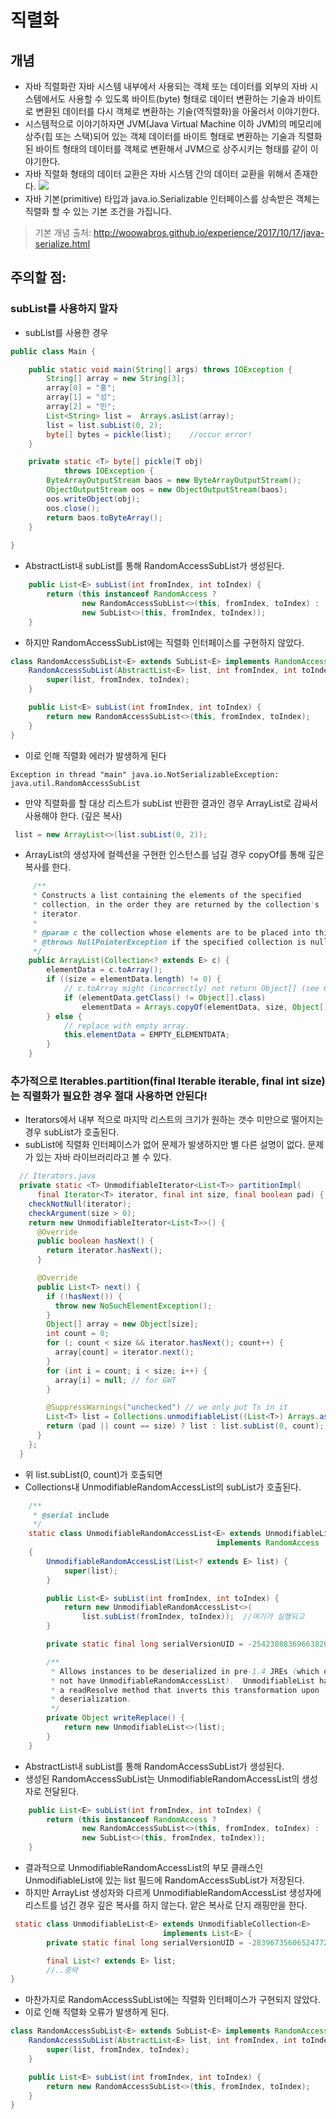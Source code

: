 # 직렬화
## 개념
- 자바 직렬화란 자바 시스템 내부에서 사용되는 객체 또는 데이터를 외부의 자바 시스템에서도 사용할 수 있도록 바이트(byte) 형태로 데이터 변환하는 기술과 바이트로 변환된 데이터를 다시 객체로 변환하는 기술(역직렬화)을 아울러서 이야기한다.
- 시스템적으로 이야기하자면 JVM(Java Virtual Machine 이하 JVM)의 메모리에 상주(힙 또는 스택)되어 있는 객체 데이터를 바이트 형태로 변환하는 기술과 직렬화된 바이트 형태의 데이터를 객체로 변환해서 JVM으로 상주시키는 형태를 같이 이야기한다.
- 자바 직렬화 형태의 데이터 교환은 자바 시스템 간의 데이터 교환을 위해서 존재한다.
![](http://woowabros.github.io/img/2017-10-05/java-serial-ex1.jpeg)
- 자바 기본(primitive) 타입과 java.io.Serializable 인터페이스를 상속받은 객체는 직렬화 할 수 있는 기본 조건을 가집니다.
> 기본 개념 출처: http://woowabros.github.io/experience/2017/10/17/java-serialize.html

## 주의할 점:
### subList를 사용하지 말자
- subList를 사용한 경우 
~~~java
public class Main {

    public static void main(String[] args) throws IOException {
        String[] array = new String[3];
        array[0] = "홍";
        array[1] = "성";
        array[2] = "민";
        List<String> list =  Arrays.asList(array);
        list = list.subList(0, 2);
        byte[] bytes = pickle(list);    //occur error!
    }

    private static <T> byte[] pickle(T obj)
            throws IOException {
        ByteArrayOutputStream baos = new ByteArrayOutputStream();
        ObjectOutputStream oos = new ObjectOutputStream(baos);
        oos.writeObject(obj);
        oos.close();
        return baos.toByteArray();
    }
    
}
~~~

- AbstractList내 subList를 통해 RandomAccessSubList가 생성된다.
~~~java
    public List<E> subList(int fromIndex, int toIndex) {
        return (this instanceof RandomAccess ?
                new RandomAccessSubList<>(this, fromIndex, toIndex) :
                new SubList<>(this, fromIndex, toIndex));
    }
~~~

- 하지만 RandomAccessSubList에는 직렬화 인터페이스를 구현하지 않았다.
~~~java
class RandomAccessSubList<E> extends SubList<E> implements RandomAccess {
    RandomAccessSubList(AbstractList<E> list, int fromIndex, int toIndex) {
        super(list, fromIndex, toIndex);
    }

    public List<E> subList(int fromIndex, int toIndex) {
        return new RandomAccessSubList<>(this, fromIndex, toIndex);
    }
}
~~~
- 이로 인해 직렬화 에러가 발생하게 된다
~~~
Exception in thread "main" java.io.NotSerializableException: java.util.RandomAccessSubList
~~~

- 만약 직렬화를 할 대상 리스트가 subList 반환한 결과인 경우 ArrayList로 감싸서 사용해야 한다. (깊은 복사)
~~~java
 list = new ArrayList<>(list.subList(0, 2));
~~~

- ArrayList의 생성자에 컬렉션을 구현한 인스턴스를 넘길 경우 copyOf를 통해 깊은 복사를 한다.
~~~java
     /**
     * Constructs a list containing the elements of the specified
     * collection, in the order they are returned by the collection's
     * iterator.
     *
     * @param c the collection whose elements are to be placed into this list
     * @throws NullPointerException if the specified collection is null
     */
    public ArrayList(Collection<? extends E> c) {
        elementData = c.toArray();
        if ((size = elementData.length) != 0) {
            // c.toArray might (incorrectly) not return Object[] (see 6260652)
            if (elementData.getClass() != Object[].class)
                elementData = Arrays.copyOf(elementData, size, Object[].class);
        } else {
            // replace with empty array.
            this.elementData = EMPTY_ELEMENTDATA;
        }
    }
~~~

### 추가적으로 Iterables.partition(final Iterable<T> iterable, final int size)는 직렬화가 필요한 경우 절대 사용하면 안된다!
- Iterators에서 내부 적으로 마지막 리스트의 크기가 원하는 갯수 미만으로 떨어지는 경우 subList가 호출된다.
- subList에 직렬화 인터페이스가 없어 문제가 발생하지만 별 다른 설명이 없다. 문제가 있는 자바 라이브러리라고 볼 수 있다.
~~~ java
  // Iterators.java
  private static <T> UnmodifiableIterator<List<T>> partitionImpl(
      final Iterator<T> iterator, final int size, final boolean pad) {
    checkNotNull(iterator);
    checkArgument(size > 0);
    return new UnmodifiableIterator<List<T>>() {
      @Override
      public boolean hasNext() {
        return iterator.hasNext();
      }

      @Override
      public List<T> next() {
        if (!hasNext()) {
          throw new NoSuchElementException();
        }
        Object[] array = new Object[size];
        int count = 0;
        for (; count < size && iterator.hasNext(); count++) {
          array[count] = iterator.next();
        }
        for (int i = count; i < size; i++) {
          array[i] = null; // for GWT
        }

        @SuppressWarnings("unchecked") // we only put Ts in it
        List<T> list = Collections.unmodifiableList((List<T>) Arrays.asList(array));
        return (pad || count == size) ? list : list.subList(0, count);  //여기서 문제가 발생할 여지가 있다!
      }
    };
  }
~~~

- 위 list.subList(0, count)가 호출되면
- Collections내 UnmodifiableRandomAccessList의 subList가 호출된다.
~~~java
    /**
     * @serial include
     */
    static class UnmodifiableRandomAccessList<E> extends UnmodifiableList<E>
                                              implements RandomAccess
    {
        UnmodifiableRandomAccessList(List<? extends E> list) {
            super(list);
        }

        public List<E> subList(int fromIndex, int toIndex) {
            return new UnmodifiableRandomAccessList<>(
                list.subList(fromIndex, toIndex));  //여기가 실행되고
        }

        private static final long serialVersionUID = -2542308836966382001L;

        /**
         * Allows instances to be deserialized in pre-1.4 JREs (which do
         * not have UnmodifiableRandomAccessList).  UnmodifiableList has
         * a readResolve method that inverts this transformation upon
         * deserialization.
         */
        private Object writeReplace() {
            return new UnmodifiableList<>(list);
        }
    }
~~~

- AbstractList내 subList를 통해 RandomAccessSubList가 생성된다.
- 생성된 RandomAccessSubList는 UnmodifiableRandomAccessList의 생성자로 전달된다.
~~~java
    public List<E> subList(int fromIndex, int toIndex) {
        return (this instanceof RandomAccess ?
                new RandomAccessSubList<>(this, fromIndex, toIndex) :
                new SubList<>(this, fromIndex, toIndex));
    }
~~~
- 결과적으로 UnmodifiableRandomAccessList의 부모 클래스인 UnmodifiableList에 있는 list 필드에 RandomAccessSubList가 저장된다. 
- 하지만 ArrayList 생성자와 다르게 UnmodifiableRandomAccessList 생성자에 리스트를 넘긴 경우 깊은 복사를 하지 않는다. 얕은 복사로 단지 래핑만을 한다.
~~~java
 static class UnmodifiableList<E> extends UnmodifiableCollection<E>
                                  implements List<E> {
        private static final long serialVersionUID = -283967356065247728L;

        final List<? extends E> list;
        //..중략
}
~~~

- 마찬가지로 RandomAccessSubList에는 직렬화 인터페이스가 구현되지 않았다.
- 이로 인해 직렬화 오류가 발생하게 된다.
~~~java
class RandomAccessSubList<E> extends SubList<E> implements RandomAccess {
    RandomAccessSubList(AbstractList<E> list, int fromIndex, int toIndex) {
        super(list, fromIndex, toIndex);
    }

    public List<E> subList(int fromIndex, int toIndex) {
        return new RandomAccessSubList<>(this, fromIndex, toIndex);
    }
}
~~~
